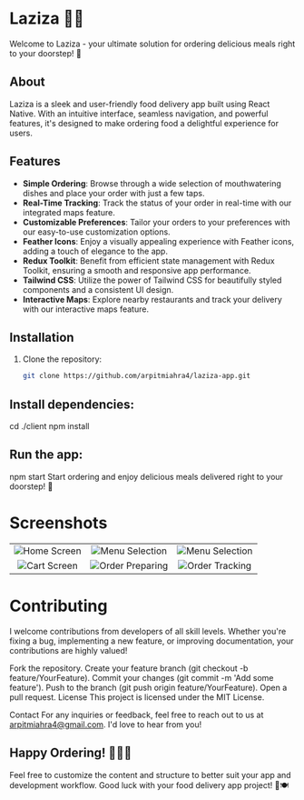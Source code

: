 # Laziza 🍔🚀

Welcome to Laziza - your ultimate solution for ordering delicious meals right to your doorstep! 🎉

## About
Laziza is a sleek and user-friendly food delivery app built using React Native. With an intuitive interface,
seamless navigation, and powerful features, it's designed to make ordering food a delightful experience for users.

## Features
- **Simple Ordering**: Browse through a wide selection of mouthwatering dishes and place your order with just a few taps.
- **Real-Time Tracking**: Track the status of your order in real-time with our integrated maps feature.
- **Customizable Preferences**: Tailor your orders to your preferences with our easy-to-use customization options.
- **Feather Icons**: Enjoy a visually appealing experience with Feather icons, adding a touch of elegance to the app.
- **Redux Toolkit**: Benefit from efficient state management with Redux Toolkit, ensuring a smooth and responsive app performance.
- **Tailwind CSS**: Utilize the power of Tailwind CSS for beautifully styled components and a consistent UI design.
- **Interactive Maps**: Explore nearby restaurants and track your delivery with our interactive maps feature.

## Installation
1. Clone the repository:
   ```bash
   git clone https://github.com/arpitmiahra4/laziza-app.git
## Install dependencies:
cd ./client
npm install
## Run the app:
npm start
Start ordering and enjoy delicious meals delivered right to your doorstep! 🥳

# Screenshots
<table>
  <tr>
    <td align="center"><img src="https://i.ibb.co/1zKPpHy/1.png" alt="Home Screen"></td>
    <td align="center"><img src="https://i.ibb.co/HH9x99B/2.png" alt="Menu Selection"></td>
    <td align="center"><img src="https://i.ibb.co/gW1zKRS/3.png" alt="Menu Selection"></td>
  </tr>
  <tr>
    <td align="center"><img src="https://i.ibb.co/d4mfGVP/4.png" alt="Cart Screen"></td>
    <td align="center"><img src="https://i.ibb.co/wW1zwR6/5.png" alt="Order Preparing"></td>
    <td align="center"><img src="https://i.ibb.co/Wxhk0kW/6.png" alt="Order Tracking"></td>
  </tr>
</table>


# Contributing
I welcome contributions from developers of all skill levels. Whether you're fixing a bug, implementing a new feature, or improving documentation, your contributions are highly valued!

Fork the repository.
Create your feature branch (git checkout -b feature/YourFeature).
Commit your changes (git commit -m 'Add some feature').
Push to the branch (git push origin feature/YourFeature).
Open a pull request.
License
This project is licensed under the MIT License.

Contact
For any inquiries or feedback, feel free to reach out to us at arpitmiahra4@gmail.com. I'd love to hear from you!

## Happy Ordering! 🍕🥗🍰

Feel free to customize the content and structure to better suit your app and development workflow. Good luck with your food delivery app project! 🚀🍽️

